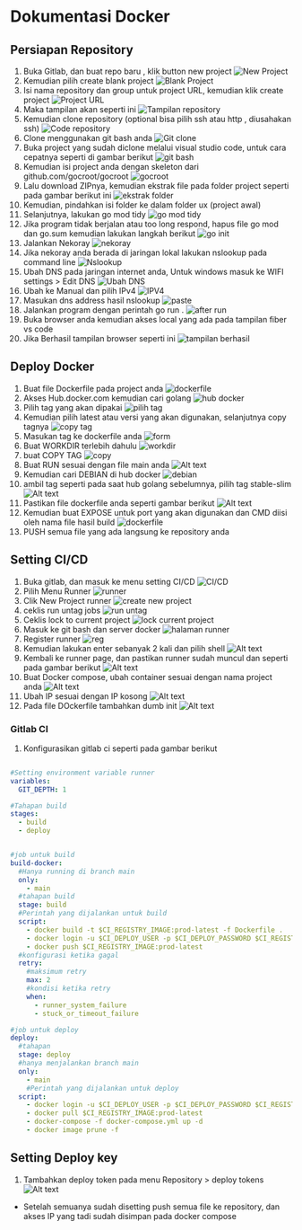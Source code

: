 # Dokumentasi Docker
## Persiapan Repository

1. Buka Gitlab, dan buat repo baru , klik button new project
![New Project](image-1.png)
2. Kemudian pilih create blank project
![Blank Project](image-2.png)
3. Isi nama repository dan group untuk project URL, kemudian klik create project
![Project URL](image-3.png)
4. Maka tampilan akan seperti ini 
![Tampilan repository](image-4.png)
5. Kemudian clone repository (optional bisa pilih ssh atau http , diusahakan ssh)
![Code repository](image-5.png)
6. Clone menggunakan git bash anda
![Git clone](image-6.png)
7. Buka project yang sudah diclone melalui visual studio code, untuk cara cepatnya seperti di gambar berikut
![git bash](image-7.png)
8. Kemudian isi project anda dengan skeleton dari github.com/gocroot/gocroot
![gocroot](image-8.png)
9. Lalu download ZIPnya, kemudian ekstrak file pada folder project seperti pada gambar berikut ini
![ekstrak folder](image-9.png)
10. Kemudian, pindahkan isi folder ke dalam folder ux (project awal)
11. Selanjutnya, lakukan go mod tidy
![go mod tidy](image-10.png)
12. Jika program tidak berjalan atau too long respond, hapus file go mod dan go.sum kemudian lakukan langkah berikut
![go init](image-11.png)
13. Jalankan Nekoray
![nekoray](image-12.png)
14. Jika nekoray anda berada di jaringan lokal lakukan nslookup pada command line
![Nslookup](image-13.png)
15. Ubah DNS pada jaringan internet anda, Untuk windows masuk ke WIFI settings > Edit DNS
![Ubah DNS](image-14.png)
16. Ubah ke Manual dan pilih IPv4
![IPV4](image-15.png)
17. Masukan dns address hasil nslookup
![paste](image-17.png)
15. Jalankan program dengan perintah go run .
![after run](image-18.png)
17. Buka browser anda kemudian akses local yang ada pada tampilan fiber vs code
18. Jika Berhasil tampilan browser seperti ini
![tampilan berhasil](image-19.png)

## Deploy Docker
1. Buat file Dockerfile pada project anda
![dockerfile](image-20.png)
2. Akses Hub.docker.com kemudian cari golang
![hub docker](image-21.png)
3. Pilih tag yang akan dipakai
![pilih tag](image-22.png)
4. Kemudian pilih latest atau versi yang akan digunakan, selanjutnya copy tagnya
![copy tag](image-23.png)
5. Masukan tag ke dockerfile anda
![form](image-24.png)
6. Buat WORKDIR terlebih dahulu
![workdir](image-25.png)
7. buat COPY TAG
![copy](image-26.png)
8. Buat RUN sesuai dengan file main anda
![Alt text](image-27.png)
9. Kemudian cari DEBIAN di hub docker
![debian](image-28.png)
10. ambil tag seperti pada saat hub golang sebelumnya, pilih tag stable-slim
![Alt text](image-29.png)
12. Pastikan file dockerfile anda seperti gambar berikut
![Alt text](image-30.png)
13. Kemudian buat EXPOSE untuk port yang akan digunakan dan CMD diisi oleh nama file hasil build
![dockerfile](image-31.png)
14. PUSH semua file yang ada langsung ke repository anda


## Setting CI/CD
1. Buka gitlab, dan masuk ke menu setting CI/CD
![CI/CD](image-32.png)
2. Pilih Menu Runner
![runner](image-33.png)
3. Clik New Project runner
![create new project](image-34.png)
4. ceklis run untag jobs
![run untag](image-35.png)
5. Ceklis lock to current project
![lock current project](image-36.png)
6. Masuk ke git bash dan server docker
![halaman runner](image-38.png)
7. Register runner
![reg](image-37.png)
8. Kemudian lakukan enter sebanyak 2 kali dan pilih shell
![Alt text](image-39.png)
9. Kembali ke runner page, dan pastikan runner sudah muncul dan seperti pada gambar berikut
![Alt text](image-40.png)
10. Buat Docker compose, ubah container sesuai dengan nama project anda 
![Alt text](image-41.png)
11. Ubah IP sesuai dengan IP kosong
![Alt text](image-43.png)
12. Pada file DOckerfile tambahkan dumb init
![Alt text](image-45.png)

### Gitlab CI
1. Konfigurasikan gitlab ci seperti pada gambar berikut
```yml

#Setting environment variable runner
variables:
  GIT_DEPTH: 1

#Tahapan build
stages:
  - build
  - deploy


#job untuk build
build-docker:
  #Hanya running di branch main
  only:
    - main
  #tahapan build
  stage: build
  #Perintah yang dijalankan untuk build
  script:
    - docker build -t $CI_REGISTRY_IMAGE:prod-latest -f Dockerfile .
    - docker login -u $CI_DEPLOY_USER -p $CI_DEPLOY_PASSWORD $CI_REGISTRY
    - docker push $CI_REGISTRY_IMAGE:prod-latest
  #konfigurasi ketika gagal
  retry:
    #maksimum retry
    max: 2
    #kondisi ketika retry
    when:
      - runner_system_failure
      - stuck_or_timeout_failure

#job untuk deploy
deploy:
  #tahapan
  stage: deploy
  #hanya menjalankan branch main
  only:
    - main
    #Perintah yang dijalankan untuk deploy
  script:
    - docker login -u $CI_DEPLOY_USER -p $CI_DEPLOY_PASSWORD $CI_REGISTRY
    - docker pull $CI_REGISTRY_IMAGE:prod-latest
    - docker-compose -f docker-compose.yml up -d
    - docker image prune -f
```

## Setting Deploy key
1. Tambahkan deploy token pada menu Repository > deploy tokens
![Alt text](image-44.png)

- Setelah semuanya sudah disetting push semua file ke repository, dan akses IP yang tadi sudah disimpan pada docker compose


